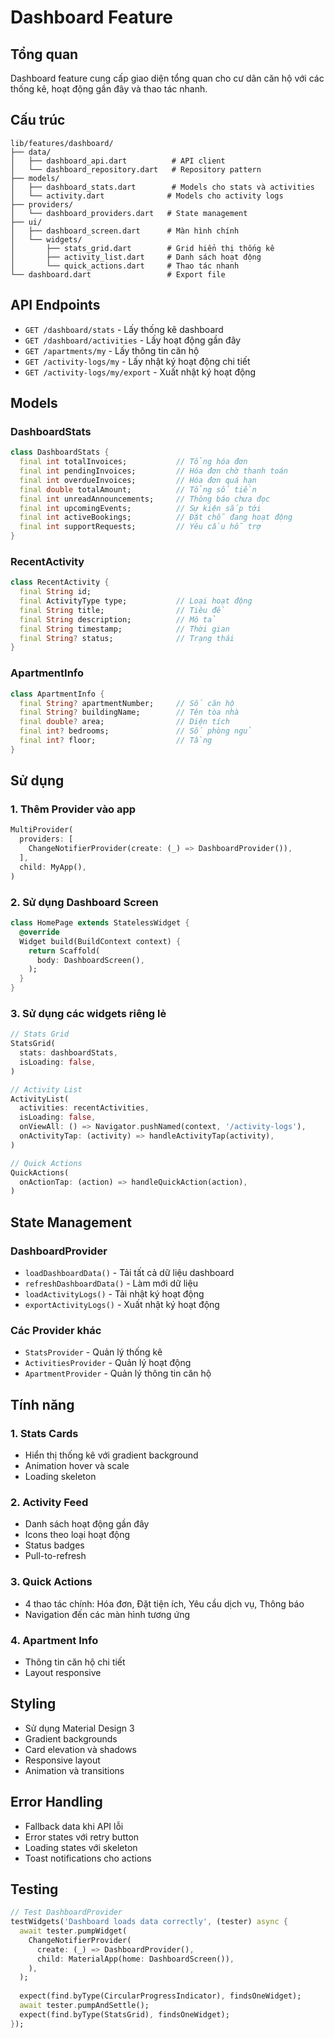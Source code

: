 # Dashboard Feature

## Tổng quan

Dashboard feature cung cấp giao diện tổng quan cho cư dân căn hộ với các thống kê, hoạt động gần đây và thao tác nhanh.

## Cấu trúc

```
lib/features/dashboard/
├── data/
│   ├── dashboard_api.dart          # API client
│   └── dashboard_repository.dart   # Repository pattern
├── models/
│   ├── dashboard_stats.dart        # Models cho stats và activities
│   └── activity.dart              # Models cho activity logs
├── providers/
│   └── dashboard_providers.dart   # State management
├── ui/
│   ├── dashboard_screen.dart      # Màn hình chính
│   └── widgets/
│       ├── stats_grid.dart        # Grid hiển thị thống kê
│       ├── activity_list.dart     # Danh sách hoạt động
│       └── quick_actions.dart     # Thao tác nhanh
└── dashboard.dart                 # Export file
```

## API Endpoints

- `GET /dashboard/stats` - Lấy thống kê dashboard
- `GET /dashboard/activities` - Lấy hoạt động gần đây
- `GET /apartments/my` - Lấy thông tin căn hộ
- `GET /activity-logs/my` - Lấy nhật ký hoạt động chi tiết
- `GET /activity-logs/my/export` - Xuất nhật ký hoạt động

## Models

### DashboardStats
```dart
class DashboardStats {
  final int totalInvoices;           // Tổng hóa đơn
  final int pendingInvoices;         // Hóa đơn chờ thanh toán
  final int overdueInvoices;         // Hóa đơn quá hạn
  final double totalAmount;          // Tổng số tiền
  final int unreadAnnouncements;     // Thông báo chưa đọc
  final int upcomingEvents;          // Sự kiện sắp tới
  final int activeBookings;          // Đặt chỗ đang hoạt động
  final int supportRequests;         // Yêu cầu hỗ trợ
}
```

### RecentActivity
```dart
class RecentActivity {
  final String id;
  final ActivityType type;           // Loại hoạt động
  final String title;                // Tiêu đề
  final String description;          // Mô tả
  final String timestamp;            // Thời gian
  final String? status;              // Trạng thái
}
```

### ApartmentInfo
```dart
class ApartmentInfo {
  final String? apartmentNumber;     // Số căn hộ
  final String? buildingName;        // Tên tòa nhà
  final double? area;                // Diện tích
  final int? bedrooms;               // Số phòng ngủ
  final int? floor;                  // Tầng
}
```

## Sử dụng

### 1. Thêm Provider vào app
```dart
MultiProvider(
  providers: [
    ChangeNotifierProvider(create: (_) => DashboardProvider()),
  ],
  child: MyApp(),
)
```

### 2. Sử dụng Dashboard Screen
```dart
class HomePage extends StatelessWidget {
  @override
  Widget build(BuildContext context) {
    return Scaffold(
      body: DashboardScreen(),
    );
  }
}
```

### 3. Sử dụng các widgets riêng lẻ
```dart
// Stats Grid
StatsGrid(
  stats: dashboardStats,
  isLoading: false,
)

// Activity List
ActivityList(
  activities: recentActivities,
  isLoading: false,
  onViewAll: () => Navigator.pushNamed(context, '/activity-logs'),
  onActivityTap: (activity) => handleActivityTap(activity),
)

// Quick Actions
QuickActions(
  onActionTap: (action) => handleQuickAction(action),
)
```

## State Management

### DashboardProvider
- `loadDashboardData()` - Tải tất cả dữ liệu dashboard
- `refreshDashboardData()` - Làm mới dữ liệu
- `loadActivityLogs()` - Tải nhật ký hoạt động
- `exportActivityLogs()` - Xuất nhật ký hoạt động

### Các Provider khác
- `StatsProvider` - Quản lý thống kê
- `ActivitiesProvider` - Quản lý hoạt động
- `ApartmentProvider` - Quản lý thông tin căn hộ

## Tính năng

### 1. Stats Cards
- Hiển thị thống kê với gradient background
- Animation hover và scale
- Loading skeleton

### 2. Activity Feed
- Danh sách hoạt động gần đây
- Icons theo loại hoạt động
- Status badges
- Pull-to-refresh

### 3. Quick Actions
- 4 thao tác chính: Hóa đơn, Đặt tiện ích, Yêu cầu dịch vụ, Thông báo
- Navigation đến các màn hình tương ứng

### 4. Apartment Info
- Thông tin căn hộ chi tiết
- Layout responsive

## Styling

- Sử dụng Material Design 3
- Gradient backgrounds
- Card elevation và shadows
- Responsive layout
- Animation và transitions

## Error Handling

- Fallback data khi API lỗi
- Error states với retry button
- Loading states với skeleton
- Toast notifications cho actions

## Testing

```dart
// Test DashboardProvider
testWidgets('Dashboard loads data correctly', (tester) async {
  await tester.pumpWidget(
    ChangeNotifierProvider(
      create: (_) => DashboardProvider(),
      child: MaterialApp(home: DashboardScreen()),
    ),
  );
  
  expect(find.byType(CircularProgressIndicator), findsOneWidget);
  await tester.pumpAndSettle();
  expect(find.byType(StatsGrid), findsOneWidget);
});
```
